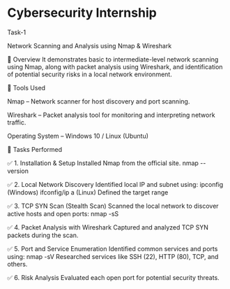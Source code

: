# Cybersecurity Internship
Task-1


Network Scanning and Analysis using Nmap & Wireshark

📌 Overview
It demonstrates basic to intermediate-level network scanning using Nmap, along with packet analysis using Wireshark, and identification of potential security risks in a local network environment.

🔧 Tools Used

Nmap – Network scanner for host discovery and port scanning.

Wireshark – Packet analysis tool for monitoring and interpreting network traffic.

Operating System – Windows 10 / Linux (Ubuntu)

📂 Tasks Performed

✅ 1. Installation & Setup
Installed Nmap from the official site.
nmap --version

✅ 2. Local Network Discovery
Identified local IP and subnet using:
ipconfig   (Windows)
ifconfig/ip a   (Linux)
Defined the target range

✅ 3. TCP SYN Scan (Stealth Scan)
Scanned the local network to discover active hosts and open ports:
nmap -sS <target-ip>

✅ 4. Packet Analysis with Wireshark
Captured and analyzed TCP SYN packets during the scan.

✅ 5. Port and Service Enumeration
Identified common services and ports using:
nmap -sV <target-ip>
Researched services like SSH (22), HTTP (80), TCP, and others.

✅ 6. Risk Analysis
Evaluated each open port for potential security threats.






